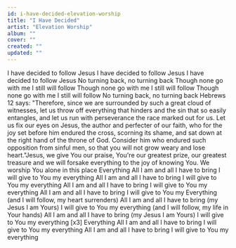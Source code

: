 ```yaml
---
id: i-have-decided-elevation-worship
title: "I Have Decided"
artist: "Elevation Worship"
album: ""
cover: ""
created: ""
updated: ""
---
```


I have decided to follow Jesus
I have decided to follow Jesus
I have decided to follow Jesus
No turning back, no turning back
Though none go with me
I still will follow
Though none go with me
I still will follow
Though none go with me
I still will follow
No turning back, no turning back
Hebrews 12 says: "Therefore, since we are surrounded by such a great cloud of witnesses, let us throw off everything that hinders and the sin that so easily entangles, and let us run with perseverance the race marked out for us. Let us fix our eyes on Jesus, the author and perfecter of our faith, who for the joy set before him endured the cross, scorning its shame, and sat down at the right hand of the throne of God. Consider him who endured such opposition from sinful men, so that you will not grow weary and lose heart."Jesus, we give You our praise, You're our greatest prize, our greatest treasure and we will forsake everything to the joy of knowing You. We worship You alone in this place
Everything
All I am and all I have to bring
I will give to You my everything
All I am and all I have to bring
I will give to You my everything
All I am and all I have to bring
I will give to You my everything
All I am and all I have to bring
I will give to You my
Everything (and I will follow, my heart surrenders)
All I am and all I have to bring (my Jesus I am Yours)
I will give to You my everything (and I will follow, my life in Your hands)
All I am and all I have to bring (my Jesus I am Yours)
I will give to You my everything
[x3]
Everything
All I am and all I have to bring
I will give to You my everything
All I am and all I have to bring
I will give to You my everything